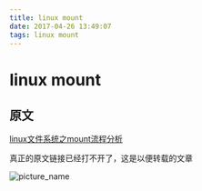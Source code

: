 ```yaml
---
title: linux mount
date: 2017-04-26 13:49:07
tags: linux mount
---
```

# linux mount

##
## 原文
[linux文件系统之mount流程分析](http://lib.csdn.net/article/linux/33467)

真正的原文链接已经打不开了，这是以便转载的文章

![picture_name](http://onjwbz75c.bkt.clouddn.com/dentry.jpg)